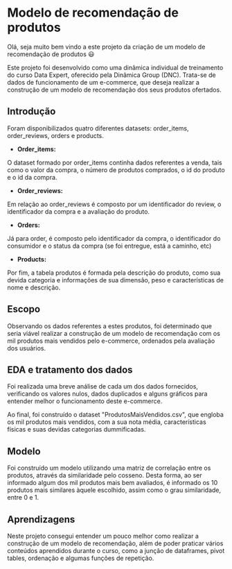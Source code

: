 # Modelo de recomendação de produtos

Olá, seja muito bem vindo a este projeto da criação de um modelo de recomendação de produtos 😃

Este projeto foi desenvolvido como uma dinâmica individual de treinamento do curso Data Expert, oferecido pela Dinâmica Group (DNC). Trata-se de dados de funcionamento de um e-commerce, que deseja realizar a construção de um modelo de recomendação dos seus produtos ofertados.



## Introdução

Foram disponibilizados quatro diferentes datasets: order_items, order_reviews, orders e products. 



- **Order_items:**

O dataset formado por order_items continha dados referentes a venda, tais como o valor da compra, o número de produtos comprados, o id do produto e o id da compra.



- **Order_reviews:**

Em relação ao order_reviews é composto por um identificador do review, o identificador da compra e a avaliação do produto.



- **Orders:**

Já para order, é composto pelo identificador da compra, o identificador do consumidor e o status da 		compra (se foi entregue, está a caminho, etc)



- **Products:**

Por fim, a tabela produtos é formada pela descrição do produto, como sua devida categoria e informações de sua dimensão, peso e características de nome e descrição.



## Escopo

Observando os dados referentes a estes produtos, foi determinado que seria viável realizar a construção de um modelo de recomendação com os mil produtos mais vendidos pelo e-commerce, ordenados pela avaliação dos usuários.



## EDA e tratamento dos dados

Foi realizada uma breve análise de cada um dos dados fornecidos, verificando os valores nulos, dados duplicados e alguns gráficos para entender melhor o funcionamento deste e-commerce.

Ao final, foi construído o dataset "ProdutosMaisVendidos.csv", que engloba os mil produtos mais vendidos, com a sua nota média, características físicas e suas devidas categorias dummificadas. 



## Modelo

Foi construído um modelo utilizando uma matriz de correlação entre os produtos, através da similaridade pelo cosseno. Desta forma, ao ser informado algum dos mil produtos mais bem avaliados, é informado os 10 produtos mais similares àquele escolhido, assim como o grau similaridade, entre 0 e 1.



## Aprendizagens

Neste projeto consegui entender um pouco melhor como realizar a construção de um modelo de recomendação, além de poder praticar vários conteúdos aprendidos durante o curso, como a junção de dataframes, pivot tables, ordenação e algumas funções de repetição. 


